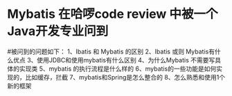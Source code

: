 # Mybatis 在哈啰code review 中被一个Java开发专业问到

#被问到的问题如下：
1、Ibatis 和 Mybatis 的区别
2、Ibatis 或则 Mybatis有什么优点
3、使用JDBC和使用mybatis有什么区别
4、为什么Mybatis 不需要写具体的实现类
5、mybatis 的执行流程是什么样的
6、mybatis的一些功能是如何实现的，比如缓存，拦截
7、mybatis和Spring是怎么整合的
8、怎么熟悉和使用1个新的框架

